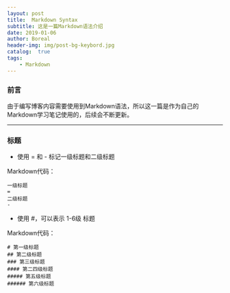 ```yaml
---
layout: post
title:  Markdown Syntax
subtitle: 这是一篇Markdown语法介绍
date: 2019-01-06
author: Boreal
header-img: img/post-bg-keybord.jpg
catalog:  true
tags:
    - Markdown
---
```


### 前言
   由于编写博客内容需要使用到Markdown语法，所以这一篇是作为自己的Markdown学习笔记使用的，后续会不断更新。

---

### 标题
  * 使用 = 和 - 标记一级标题和二级标题
  
  Markdown代码：
  ```
  一级标题
  =
  二级标题
  -
  ```
  
  * 使用 #，可以表示 1-6级 标题
  
  Markdown代码：
  ```
  # 第一级标题 
  ## 第二级标题 
  ### 第三级标题 
  #### 第二四级标题 
  ##### 第五级标题 
  ###### 第六级标题 
  ```
